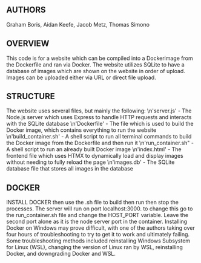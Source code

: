 ## AUTHORS
Graham Boris, Aidan Keefe, Jacob Metz, Thomas Simono

## OVERVIEW
This code is for a website which can be compiled into a Dockerimage from the Dockerfile and ran via Docker. The website utilizes SQLite to have a database of images which are shown on the website in order of upload. Images can be uploaded either via URL or direct file upload.

## STRUCTURE 

The website uses several files, but mainly the following:
\n'server.js' - The Node.js server which uses Express to handle HTTP requests and interacts with the SQLite database
\n'Dockerfile' - The file which is used to build the Docker image, which contains everything to run the website
\n'build_container.sh' - A shell script to run all terminal commands to build the Docker image from the Dockerfile and then run it
\n'run_container.sh" - A shell script to run an already built Docker image
\n'index.html' - The frontend file which uses HTMX to dynamically load and display images without needing to fully reload the page
\n'images.db' - The SQLite database file that stores all images in the database

## DOCKER 

INSTALL DOCKER then use the .sh file to build then run then stop the processes. The server will run on port localhost:3000. to change this go to the run_container.sh file and change the HOST_PORT variable. Leave the second port alone as it is the node server port in the container.
Installing Docker on Windows may prove difficult, with one of the authors taking over four hours of troubleshooting to try to get it to work and ultimately failing. Some troubleshooting methods included reinstalling Windows Subsystem for Linux (WSL), changing the version of Linux ran by WSL, reinstalling Docker, and downgrading Docker and WSL. 
